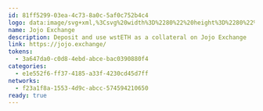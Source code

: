 ```yaml
---
id: 81ff5299-03ea-4c73-8a0c-5af0c752b4c4
logo: data:image/svg+xml,%3Csvg%20width%3D%2280%22%20height%3D%2280%22%20viewBox%3D%220%200%2080%2080%22%20fill%3D%22none%22%20xmlns%3D%22http%3A%2F%2Fwww.w3.org%2F2000%2Fsvg%22%3E%0A%3Cg%20clip-path%3D%22url(%23clip0_7050_360)%22%3E%0A%3Cpath%20fill-rule%3D%22evenodd%22%20clip-rule%3D%22evenodd%22%20d%3D%22M45.0526%2029.9341L48.0249%2021H28.6151L25.6408%2029.9341H45.0526ZM55.3058%2044.6249L63%2021.002H52.2447L44.8871%2043.556C44.4376%2044.9781%2043.6752%2046.3013%2042.6468%2047.4442C41.6207%2048.5633%2040.1822%2049.6264%2038.329%2049.7929L38.1598%2049.8064H18.9342L16%2059H37.8023C37.8023%2059%2045.9807%2058.696%2051.8851%2051.1443C53.4119%2049.1595%2054.5679%2046.9563%2055.3058%2044.6249Z%22%20fill%3D%22%236EDBAF%22%2F%3E%0A%3Cg%20opacity%3D%220.7%22%20filter%3D%22url(%23filter0_f_7050_360)%22%3E%0A%3Cpath%20fill-rule%3D%22evenodd%22%20clip-rule%3D%22evenodd%22%20d%3D%22M42.0526%2026.9341L45.0249%2018H25.6151L22.6408%2026.9341H42.0526ZM52.3058%2041.6249L60%2018.002H49.2447L41.8871%2040.556C41.4376%2041.9781%2040.6752%2043.3013%2039.6468%2044.4442C38.6207%2045.5633%2037.1822%2046.6264%2035.329%2046.7929L35.1598%2046.8064H15.9342L13%2056H34.8023C34.8023%2056%2042.9807%2055.696%2048.8851%2048.1443C50.4119%2046.1595%2051.5679%2043.9563%2052.3058%2041.6249Z%22%20fill%3D%22%236EDBAF%22%2F%3E%0A%3C%2Fg%3E%0A%3C%2Fg%3E%0A%3Cdefs%3E%0A%3Cfilter%20id%3D%22filter0_f_7050_360%22%20x%3D%22-1%22%20y%3D%224%22%20width%3D%2275%22%20height%3D%2266%22%20filterUnits%3D%22userSpaceOnUse%22%20color-interpolation-filters%3D%22sRGB%22%3E%0A%3CfeFlood%20flood-opacity%3D%220%22%20result%3D%22BackgroundImageFix%22%2F%3E%0A%3CfeBlend%20mode%3D%22normal%22%20in%3D%22SourceGraphic%22%20in2%3D%22BackgroundImageFix%22%20result%3D%22shape%22%2F%3E%0A%3CfeGaussianBlur%20stdDeviation%3D%227%22%20result%3D%22effect1_foregroundBlur_7050_360%22%2F%3E%0A%3C%2Ffilter%3E%0A%3CclipPath%20id%3D%22clip0_7050_360%22%3E%0A%3Crect%20width%3D%2280%22%20height%3D%2280%22%20fill%3D%22white%22%2F%3E%0A%3C%2FclipPath%3E%0A%3C%2Fdefs%3E%0A%3C%2Fsvg%3E%0A
name: Jojo Exchange
description: Deposit and use wstETH as a collateral on Jojo Exchange
link: https://jojo.exchange/
tokens:
  - 3a647da0-c0d8-4ebd-abce-bac0390880f4
categories:
  - e1e552f6-ff37-4185-a33f-4230cd45d7ff
networks:
  - f23a1f8a-1553-4d9c-abcc-574594210650
ready: true
---
```

